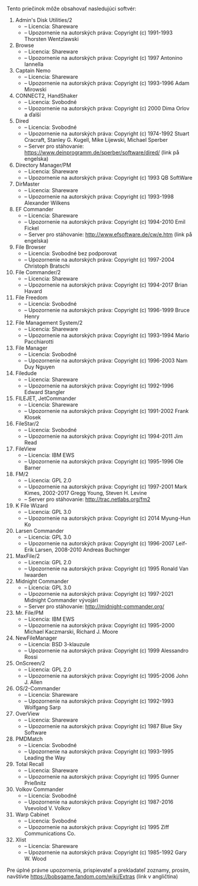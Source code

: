 Tento priečinok môže obsahovať nasledujúci softvér:

1. Admin's Disk Utilities/2
   - – Licencia: Shareware
   - – Upozornenie na autorských práva: Copyright (c) 1991-1993 Thorsten Wentzlawski
2. Browse
   - – Licencia: Shareware
   - – Upozornenie na autorských práva: Copyright (c) 1997 Antonino Iannella
3. Captain Nemo
   - – Licencia: Shareware
   - – Upozornenie na autorských práva: Copyright (c) 1993-1996 Adam Mirowski
4. CONNECT2, HandShaker
   - – Licencia: Svobodné
   - – Upozornenie na autorských práva: Copyright (c) 2000 Dima Orlov a ďalší
5. Dired
   - – Licencia: Svobodné
   - – Upozornenie na autorských práva: Copyright (c) 1974-1992 Stuart Cracraft, Stanley G. Kugell, Mike Lijewski, Michael Sperber
   - – Server pro stáhovanie: https://www.deinprogramm.de/sperber/software/dired/ (link på engelska)
6. Directory Manager/PM
   - – Licencia: Shareware
   - – Upozornenie na autorských práva: Copyright (c) 1993 QB SoftWare
7. DirMaster
   - – Licencia: Shareware
   - – Upozornenie na autorských práva: Copyright (c) 1993-1998 Alexander Wilkens
8. EF Commander
   - – Licencia: Shareware
   - – Upozornenie na autorských práva: Copyright (c) 1994-2010 Emil Fickel
   - – Server pro stáhovanie: http://www.efsoftware.de/cw/e.htm (link på engelska)
9. File Browser
   - – Licencia: Svobodné bez podporovat
   - – Upozornenie na autorských práva: Copyright (c) 1997-2004 Christoph Bratschi
10. File Commander/2
    - – Licencia: Shareware
    - – Upozornenie na autorských práva: Copyright (c) 1994-2017 Brian Havard
11. File Freedom
    - – Licencia: Svobodné
    - – Upozornenie na autorských práva: Copyright (c) 1996-1999 Bruce Henry
12. File Management System/2
    - – Licencia: Shareware
    - – Upozornenie na autorských práva: Copyright (c) 1993-1994 Mario Pacchiarotti
13. File Manager
    - – Licencia: Svobodné
    - – Upozornenie na autorských práva: Copyright (c) 1996-2003 Nam Duy Nguyen
14. Filedude
    - – Licencia: Shareware
    - – Upozornenie na autorských práva: Copyright (c) 1992-1996 Edward Stangler
15. FILEJET, JetCommander
    - – Licencia: Shareware
    - – Upozornenie na autorských práva: Copyright (c) 1991-2002 Frank Klosek
16. FileStar/2
    - – Licencia: Svobodné
    - – Upozornenie na autorských práva: Copyright (c) 1994-2011 Jim Read
17. FileView
    - – Licencia: IBM EWS
    - – Upozornenie na autorských práva: Copyright (c) 1995-1996 Ole Barner
18. FM/2
    - – Licencia: GPL 2.0
    - – Upozornenie na autorských práva: Copyright (c) 1997-2001 Mark Kimes, 2002-2017 Gregg Young, Steven H. Levine
    - – Server pro stáhovanie: http://trac.netlabs.org/fm2
19. K File Wizard
    - – Licencia: GPL 3.0
    - – Upozornenie na autorských práva: Copyright (c) 2014 Myung-Hun Ko
20. Larsen Commander
    - – Licencia: GPL 3.0
    - – Upozornenie na autorských práva: Copyright (c) 1996-2007 Leif-Erik Larsen, 2008-2010 Andreas Buchinger
21. MaxFile/2
    - – Licencia: GPL 2.0
    - – Upozornenie na autorských práva: Copyright (c) 1995 Ronald Van Iwaarden
22. Midnight Commander
    - – Licencia: GPL 3.0
    - – Upozornenie na autorských práva: Copyright (c) 1997-2021 Midnight Commander vývojári
    - – Server pro stáhovanie: http://midnight-commander.org/
23. Mr. File/PM
    - – Licencia: IBM EWS
    - – Upozornenie na autorských práva: Copyright (c) 1995-2000 Michael Kaczmarski, Richard J. Moore
24. NewFileManager
    - – Licencia: BSD 3-klauzule
    - – Upozornenie na autorských práva: Copyright (c) 1999 Alessandro Rossi
25. OnScreen/2
    - – Licencia: GPL 2.0
    - – Upozornenie na autorských práva: Copyright (c) 1995-2006 John J. Allen
26. OS/2-Commander
    - – Licencia: Shareware
    - – Upozornenie na autorských práva: Copyright (c) 1992-1993 Wolfgang Sarp
27. OverView
    - – Licencia: Shareware
    - – Upozornenie na autorských práva: Copyright (c) 1987 Blue Sky Software
28. PMDMatch
    - – Licencia: Svobodné
    - – Upozornenie na autorských práva: Copyright (c) 1993-1995 Leading the Way
29. Total Recall
    - – Licencia: Shareware
    - – Upozornenie na autorských práva: Copyright (c) 1995 Gunner Prießnitz
30. Volkov Commander
    - – Licencia: Svobodné
    - – Upozornenie na autorských práva: Copyright (c) 1987-2016 Vsevolod V. Volkov
31. Warp Cabinet
    - – Licencia: Svobodné
    - – Upozornenie na autorských práva: Copyright (c) 1995 Ziff Communications Co.
32. Xlist
    - – Licencia: Shareware
    - – Upozornenie na autorských práva: Copyright (c) 1985-1992 Gary W. Wood

Pre úplné právne upozornenia, prispievateľ a prekladateľ zoznamy, prosím, navštívte https://bobsgame.fandom.com/wiki/Extras (link v angličtina)
